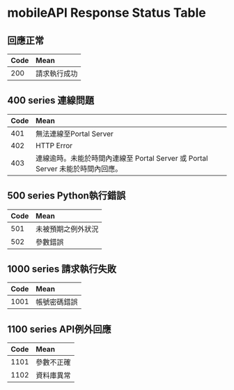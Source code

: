 # mobileAPI Response Status Table
## 回應正常

Code | Mean
:--- | :-----
200  | 請求執行成功

## 400 series 連線問題

Code | Mean
:--- | :-----------------------------------------------------
401  | 無法連線至Portal Server
402  | HTTP Error
403  | 連線逾時。未能於時間內連線至 Portal Server 或 Portal Server 未能於時間內回應。

## 500 series Python執行錯誤

Code | Mean
:--- | :--------
501  | 未被預期之例外狀況
502  | 參數錯誤

## 1000 series 請求執行失敗

Code | Mean
:--- | :-----
1001 | 帳號密碼錯誤

## 1100 series API例外回應

Code | Mean
:--- | :----
1101 | 參數不正確
1102 | 資料庫異常
